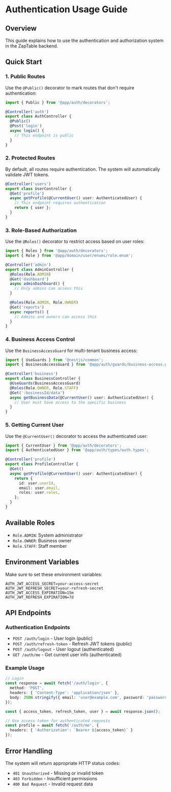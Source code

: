 # Authentication Usage Guide

## Overview

This guide explains how to use the authentication and authorization system in the ZapTable backend.

## Quick Start

### 1. Public Routes

Use the `@Public()` decorator to mark routes that don't require authentication:

```typescript
import { Public } from '@app/auth/decorators';

@Controller('auth')
export class AuthController {
  @Public()
  @Post('login')
  async login() {
    // This endpoint is public
  }
}
```

### 2. Protected Routes

By default, all routes require authentication. The system will automatically validate JWT tokens.

```typescript
@Controller('users')
export class UserController {
  @Get('profile')
  async getProfile(@CurrentUser() user: AuthenticatedUser) {
    // This endpoint requires authentication
    return { user };
  }
}
```

### 3. Role-Based Authorization

Use the `@Roles()` decorator to restrict access based on user roles:

```typescript
import { Roles } from '@app/auth/decorators';
import { Role } from '@app/domain/user/enums/role.enum';

@Controller('admin')
export class AdminController {
  @Roles(Role.ADMIN)
  @Get('dashboard')
  async adminDashboard() {
    // Only admins can access this
  }

  @Roles(Role.ADMIN, Role.OWNER)
  @Get('reports')
  async reports() {
    // Admins and owners can access this
  }
}
```

### 4. Business Access Control

Use the `BusinessAccessGuard` for multi-tenant business access:

```typescript
import { UseGuards } from '@nestjs/common';
import { BusinessAccessGuard } from '@app/auth/guards/business-access.guard';

@Controller('business')
export class BusinessController {
  @UseGuards(BusinessAccessGuard)
  @Roles(Role.OWNER, Role.STAFF)
  @Get(':businessId/data')
  async getBusinessData(@CurrentUser() user: AuthenticatedUser) {
    // User must have access to the specific business
  }
}
```

### 5. Getting Current User

Use the `@CurrentUser()` decorator to access the authenticated user:

```typescript
import { CurrentUser } from '@app/auth/decorators';
import { AuthenticatedUser } from '@app/auth/types/auth.types';

@Controller('profile')
export class ProfileController {
  @Get()
  async getProfile(@CurrentUser() user: AuthenticatedUser) {
    return {
      id: user.userId,
      email: user.email,
      roles: user.roles,
    };
  }
}
```

## Available Roles

- `Role.ADMIN`: System administrator
- `Role.OWNER`: Business owner
- `Role.STAFF`: Staff member

## Environment Variables

Make sure to set these environment variables:

```env
AUTH_JWT_ACCESS_SECRET=your-access-secret
AUTH_JWT_REFRESH_SECRET=your-refresh-secret
AUTH_JWT_ACCESS_EXPIRATION=15m
AUTH_JWT_REFRESH_EXPIRATION=7d
```

## API Endpoints

### Authentication Endpoints

- `POST /auth/login` - User login (public)
- `POST /auth/refresh-token` - Refresh JWT tokens (public)
- `POST /auth/logout` - User logout (authenticated)
- `GET /auth/me` - Get current user info (authenticated)

### Example Usage

```typescript
// Login
const response = await fetch('/auth/login', {
  method: 'POST',
  headers: { 'Content-Type': 'application/json' },
  body: JSON.stringify({ email: 'user@example.com', password: 'password' })
});

const { access_token, refresh_token, user } = await response.json();

// Use access token for authenticated requests
const profile = await fetch('/auth/me', {
  headers: { 'Authorization': `Bearer ${access_token}` }
});
```

## Error Handling

The system will return appropriate HTTP status codes:

- `401 Unauthorized` - Missing or invalid token
- `403 Forbidden` - Insufficient permissions
- `400 Bad Request` - Invalid request data 
